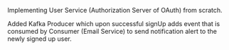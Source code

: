 Implementing User Service (Authorization Server of OAuth) from scratch.

Added Kafka Producer which upon successful signUp adds event that is consumed by Consumer (Email Service) to send notification alert to the newly signed up user.
